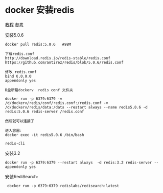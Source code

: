 # docker 安装redis
[教程](https://hub.docker.com/_/redis)
[参考](https://www.mgchen.com/268.html)

安装5.0.6
```
docker pull redis:5.0.6   #98M

下载redis.conf
http://download.redis.io/redis-stable/redis.conf
https://github.com/antirez/redis/blob/5.0.6/redis.conf

修改 redis.conf
bind 0.0.0.0
appendonly yes

D盘新建dockerv  redis conf 文件夹 

docker run -p 6379:6379 -v /d/dockerv/redis/conf/redis.conf:/redis.conf -v /d/dockerv/redis/data:/data --restart always --name redis5.0.6 -d redis:5.0.6 redis-server /redis.conf

然后就可以连接了

进入容器:
docker exec -it redis5.0.6 /bin/bash

redis-cli

```

安装3.2
```
docker run -p 6379:6379 --restart always  -d redis:3.2 redis-server --appendonly yes
```

安装RediSearch:
```
 docker run -p 6379:6379 redislabs/redisearch:latest
```